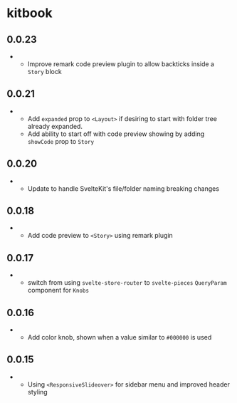 # kitbook

## 0.0.23

- - Improve remark code preview plugin to allow backticks inside a `Story` block
 
## 0.0.21

- - Add `expanded` prop to `<Layout>` if desiring to start with folder tree already expanded.
  - Add ability to start off with code preview showing by adding `showCode` prop to `Story` 

## 0.0.20

- - Update to handle SvelteKit's file/folder naming breaking changes

## 0.0.18

- - Add code preview to `<Story>` using remark plugin

## 0.0.17

- - switch from using `svelte-store-router` to `svelte-pieces` `QueryParam` component for `Knobs`

## 0.0.16

- - Add color knob, shown when a value similar to `#000000` is used

## 0.0.15

- - Using `<ResponsiveSlideover>` for sidebar menu and improved header styling
